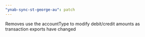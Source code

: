 ```yaml
---
"ynab-sync-st-george-au": patch
---
```


Removes use the accountType to modify debit/credit amounts as transaction exports have changed
